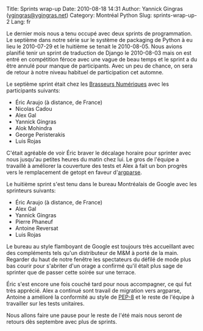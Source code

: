 Title: Sprints wrap-up
Date: 2010-08-18 14:31
Author: Yannick Gingras (ygingras@ygingras.net)
Category: Montréal Python
Slug: sprints-wrap-up-2
Lang: fr

Le dernier mois nous a tenu occupé avec deux sprints de programmation.
Le septième dans notre série sur le système de packaging de Python à eu
lieu le 2010-07-29 et le huitième se tenait le 2010-08-05. Nous avions
planifié tenir un sprint de traduction de Django le 2010-08-03 mais on
est entré en compétition féroce avec une vague de beau temps et le
sprint a du être annulé pour manque de participants. Avec un peu de
chance, on sera de retour à notre niveau habituel de participation cet
automne.

Le septième sprint était chez les [Brasseurs Numériques][] avec les
participants suivants:

-   Éric Araujo (à distance, de France)
-   Nicolas Cadou
-   Alex Gal
-   Yannick Gingras
-   Alok Mohindra
-   George Peristerakis
-   Luis Rojas

C'était agréable de voir Éric braver le décalage horaire pour sprinter
avec nous jusqu'au petites heures du matin chez lui. Le gros de l'équipe
a travaillé à améliorer la couverture des tests et Alex à fait un bon
progrès vers le remplacement de getopt en faveur d'[argparse][].

Le huitième sprint s'est tenu dans le bureau Montréalais de Google avec
les sprinteurs suivants:

-   Éric Araujo (à distance, de France)
-   Alex Gal
-   Yannick Gingras
-   Pierre Phaneuf
-   Antoine Reversat
-   Luis Rojas

Le bureau au style flamboyant de Google est toujours très accueillant
avec des compléments tels qu'un distributeur de M&M à porté de la main.
Regarder du haut de notre fenêtre les spectateurs du défilé de mode plus
bas courir pour s'abriter d'un orage a confirmé qu'il était plus sage de
sprinter que de passer cette soirée sur une terrace.

Éric s'est encore une fois couché tard pour nous accompagner, ce qui fut
très apprécié. Alex a continué sont travail de migration vers argparse,
Antoine a amélioré la conformité au style de [PEP-8][] et le reste de
l'équipe à travailler sur les tests unitaires.

Nous allons faire une pause pour le reste de l'été mais nous seront de
retours dès septembre avec plus de sprints.

  [Brasseurs Numériques]: http://ajah.ca
  [argparse]: http://docs.python.org/dev/library/argparse.html
  [PEP-8]: http://www.python.org/dev/peps/pep-0008/
